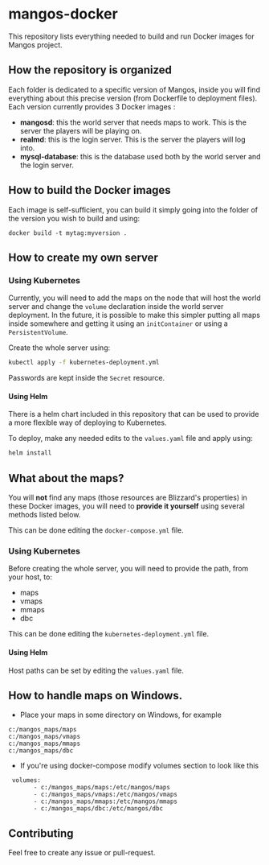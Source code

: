 # mangos-docker
This repository lists everything needed to build and run Docker images for Mangos project.

## How the repository is organized
Each folder is dedicated to a specific version of Mangos, inside you will find everything about this precise version (from Dockerfile to deployment files).
Each version currently provides 3 Docker images :
* **mangosd**: this the world server that needs maps to work. This is the server the players will be playing on.
* **realmd**: this is the login server. This is the server the players will log into.
* **mysql-database**: this is the database used both by the world server and the login server.

## How to build the Docker images
Each image is self-sufficient, you can build it simply going into the folder of the version you wish to build and using:
```
docker build -t mytag:myversion .
```

## How to create my own server
### Using Kubernetes
Currently, you will need to add the maps on the node that will host the world server and change the `volume` declaration inside the world server deployment.
In the future, it is possible to make this simpler putting all maps inside somewhere and getting it using an `initContainer` or using a `PersistentVolume`.

Create the whole server using:
```bash
kubectl apply -f kubernetes-deployment.yml
```
Passwords are kept inside the `Secret` resource.
#### Using Helm
There is a helm chart included in this repository that can be used to provide a more flexible way of deploying to Kubernetes.

To deploy, make any needed edits to the `values.yaml` file and apply using:
```bash
helm install
```
## What about the maps?
You will **not** find any maps (those resources are Blizzard's properties) in these Docker images, you will need to **provide it yourself** using several methods listed below.

This can be done editing the `docker-compose.yml` file.
### Using Kubernetes
Before creating the whole server, you will need to provide the path, from your host, to:
* maps
* vmaps
* mmaps
* dbc

This can be done editing the `kubernetes-deployment.yml` file.

#### Using Helm
Host paths can be set by editing the `values.yaml` file.

## How to handle maps on Windows.
* Place your maps in some directory on Windows, for example
```
c:/mangos_maps/maps
c:/mangos_maps/vmaps
c:/mangos_maps/mmaps
c:/mangos_maps/dbc
```
* If you're using docker-compose modify volumes section to look like this
```
 volumes:
       - c:/mangos_maps/maps:/etc/mangos/maps
       - c:/mangos_maps/vmaps:/etc/mangos/vmaps
       - c:/mangos_maps/mmaps:/etc/mangos/mmaps
       - c:/mangos_maps/dbc:/etc/mangos/dbc
```

## Contributing
Feel free to create any issue or pull-request.